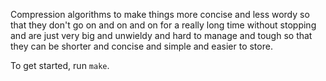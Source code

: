 Compression algorithms to make things more concise and less wordy so that they don't go on and on and on for a really long time without stopping and are just very big and unwieldy and hard to manage and tough so that they can be shorter and concise and simple and easier to store.

To get started, run `make`.
